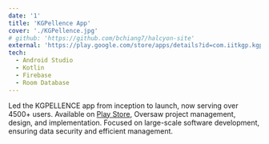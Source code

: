 ```yaml
---
date: '1'
title: 'KGPellence App'
cover: './KGPellence.jpg'
# github: 'https://github.com/bchiang7/halcyon-site'
external: 'https://play.google.com/store/apps/details?id=com.iitkgp.kgpllence&hl=en&gl=US'
tech:
  - Android Studio
  - Kotlin
  - Firebase
  - Room Database
---
```



Led the KGPELLENCE app from inception to launch, now serving over 4500+
users. Available on [Play Store](https://play.google.com/store/apps/details?id=com.iitkgp.kgpllence&hl=en&gl=US), Oversaw project management, design, and implementation.
Focused on large-scale software development, ensuring data security and
efficient management.
